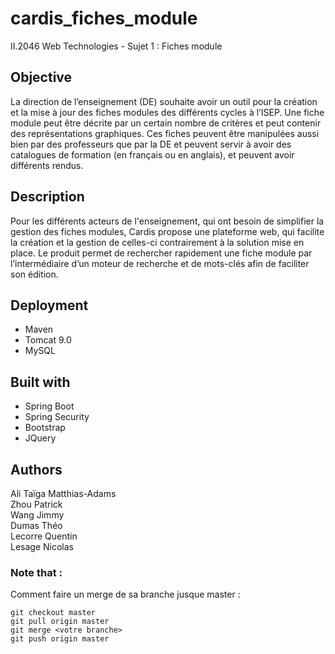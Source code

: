 # cardis_fiches_module

II.2046 Web Technologies - Sujet 1 : Fiches module

## Objective

La direction de l’enseignement (DE) souhaite avoir un outil pour la création et la mise à jour des fiches modules des différents cycles à l’ISEP. Une fiche module peut être décrite par un certain nombre de critères et peut contenir des représentations graphiques. Ces fiches peuvent être manipulées aussi bien par des professeurs que par la DE et peuvent servir à avoir des catalogues de formation (en français ou en anglais), et peuvent avoir différents rendus.

## Description

Pour les différents acteurs de l'enseignement, qui ont besoin de simplifier la gestion des fiches modules, Cardis propose une plateforme web, qui facilite la création et la gestion de celles-ci contrairement à la solution mise en place. Le produit permet de rechercher rapidement une fiche module par l’intermédiaire d’un moteur de recherche et de mots-clés afin de faciliter son édition.

## Deployment

* Maven
* Tomcat 9.0
* MySQL

## Built with

* Spring Boot  
* Spring Security
* Bootstrap
* JQuery

## Authors

Ali Taïga Matthias-Adams  
Zhou Patrick  
Wang Jimmy  
Dumas Théo  
Lecorre Quentin  
Lesage Nicolas  

### Note that :

Comment faire un merge de sa branche jusque master : 
```
git checkout master
git pull origin master
git merge <votre branche>
git push origin master
```

